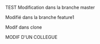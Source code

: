 
TEST
Modification dans la branche master

Modifié dans la branche feature1

Modif dans clone 

MODIF D'UN COLLEGUE
